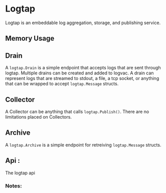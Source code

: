 # Logtap

Logtap is an embeddable log aggregation, storage, and publishing service.

## Memory Usage

## Drain

A `logtap.Drain` is a simple endpoint that accepts logs that are sent through logtap. Multiple drains can be created and added to logvac. A drain can represent logs that are streamed to stdout, a file, a tcp socket, or anything that can be wrapped to accept `logtap.Message` structs.

## Collector

A Collector can be anything that calls `logtap.Publish()`. There are no limitations placed on Collectors.

## Archive

A `logtap.Archive` is a simple endpoint for retreiving `logtap.Message` structs.

## Api :

The logtap api

### Notes: